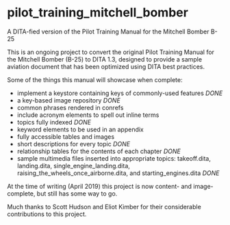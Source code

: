 # pilot_training_mitchell_bomber
A DITA-fied version of the Pilot Training Manual for the Mitchell Bomber B-25

This is an ongoing project to convert the original Pilot Training Manual for the Mitchell Bomber (B-25) to DITA 1.3, designed to provide a sample aviation document that has been optimized using DITA best practices.

Some of the things this manual will showcase when complete:
- implement a keystore containing keys of commonly-used features *DONE*
- a key-based image repository *DONE*
- common phrases rendered in conrefs
- include acronym elements to spell out inline terms 
- topics fully indexed *DONE* 
- keyword elements to be used in an appendix
- fully accessible tables and images
- short descriptions for every topic *DONE*
- relationship tables for the contents of each chapter *DONE*
- sample multimedia files inserted into appropriate topics: takeoff.dita, landing.dita, single_engine_landing.dita, raising_the_wheels_once_airborne.dita, and starting_engines.dita *DONE*
 
At the time of writing (April 2019) this project is now content- and image-complete, but still has some way to go. 

Much thanks to Scott Hudson and Eliot Kimber for their considerable contributions to this project.
